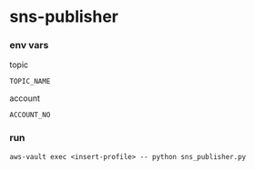 # sns-publisher

### env vars

topic

```
TOPIC_NAME
```

account

```
ACCOUNT_NO
```

### run

```
aws-vault exec <insert-profile> -- python sns_publisher.py
```